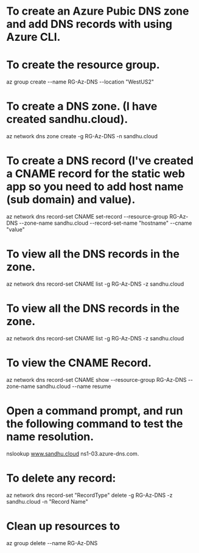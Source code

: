# To create an Azure Pubic DNS zone and add DNS records with using Azure CLI. 

# To create the resource group.
az group create --name RG-Az-DNS --location "WestUS2"

# To create a DNS zone. (I have created sandhu.cloud).
az network dns zone create -g RG-Az-DNS -n sandhu.cloud

# To create a DNS record (I've created a CNAME record for the static web app so you need to add host name (sub domain) and value).
az network dns record-set CNAME set-record --resource-group RG-Az-DNS --zone-name sandhu.cloud --record-set-name "hostname" --cname "value"

# To view all the DNS records in the zone. 
az network dns record-set CNAME list -g RG-Az-DNS -z sandhu.cloud

# To view all the DNS records in the zone. 
az network dns record-set CNAME list -g RG-Az-DNS -z sandhu.cloud

# To view the CNAME Record.
az network dns record-set CNAME show --resource-group RG-Az-DNS --zone-name sandhu.cloud --name resume

# Open a command prompt, and run the following command to test the name resolution. 
nslookup www.sandhu.cloud ns1-03.azure-dns.com.

# To delete any record:
az network dns record-set "RecordType" delete -g RG-Az-DNS -z sandhu.cloud -n "Record Name"

# Clean up resources to 
az group delete --name RG-Az-DNS
